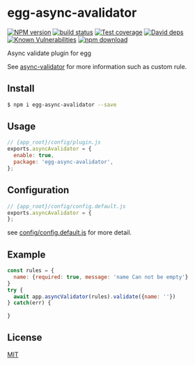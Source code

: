 # egg-async-avalidator

[![NPM version][npm-image]][npm-url]
[![build status][travis-image]][travis-url]
[![Test coverage][codecov-image]][codecov-url]
[![David deps][david-image]][david-url]
[![Known Vulnerabilities][snyk-image]][snyk-url]
[![npm download][download-image]][download-url]

[npm-image]: https://img.shields.io/npm/v/egg-async-avalidator.svg?style=flat-square
[npm-url]: https://npmjs.org/package/egg-async-avalidator
[travis-image]: https://img.shields.io/travis/eggjs/egg-async-avalidator.svg?style=flat-square
[travis-url]: https://travis-ci.org/eggjs/egg-async-avalidator
[codecov-image]: https://img.shields.io/codecov/c/github/eggjs/egg-async-avalidator.svg?style=flat-square
[codecov-url]: https://codecov.io/github/eggjs/egg-async-avalidator?branch=master
[david-image]: https://img.shields.io/david/eggjs/egg-async-avalidator.svg?style=flat-square
[david-url]: https://david-dm.org/eggjs/egg-async-avalidator
[snyk-image]: https://snyk.io/test/npm/egg-async-avalidator/badge.svg?style=flat-square
[snyk-url]: https://snyk.io/test/npm/egg-async-avalidator
[download-image]: https://img.shields.io/npm/dm/egg-async-avalidator.svg?style=flat-square
[download-url]: https://npmjs.org/package/egg-async-avalidator

<!--
Description here.
-->


Async validate plugin for egg

See [async-validator](https://github.com/yiminghe/async-validator) for more information such as custom rule.

## Install

```bash
$ npm i egg-async-avalidator --save
```

## Usage

```js
// {app_root}/config/plugin.js
exports.asyncAvalidator = {
  enable: true,
  package: 'egg-async-avalidator',
};
```

## Configuration

```js
// {app_root}/config/config.default.js
exports.asyncAvalidator = {
};
```

see [config/config.default.js](config/config.default.js) for more detail.

## Example

```js
const rules = {
  name: {required: true, message: 'name Can not be empty'}
}
try {
  await app.asyncValidator(rules).validate({name: ''})
} catch(err) {
  
}
```

## License

[MIT](LICENSE)
